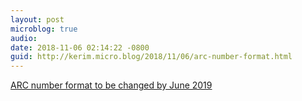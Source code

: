 ```yaml
---
layout: post
microblog: true
audio: 
date: 2018-11-06 02:14:22 -0800
guid: http://kerim.micro.blog/2018/11/06/arc-number-format.html
---
```

[ARC number format to be changed by June 2019](http://focustaiwan.tw/news/asoc/201811060008.aspx?fbclid=IwAR1Rz9ZW_wK-1NSNlUmwkt7Z9dpH0UsjKMm7Bk9tCciEE0hbJoSwPCaMUTI)

